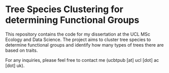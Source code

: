 # Tree Species Clustering for determining Functional Groups

This repository contains the code for my dissertation at the UCL MSc Ecology and Data Science. The project aims to cluster tree species to determine functional groups and identify how many types of trees there are based on traits.

For any inquiries, please feel free to contact me (ucbtpub [at] ucl [dot] ac [dot] uk).


